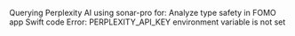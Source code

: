 Querying Perplexity AI using sonar-pro for: Analyze type safety in FOMO app Swift code
Error: PERPLEXITY_API_KEY environment variable is not set
